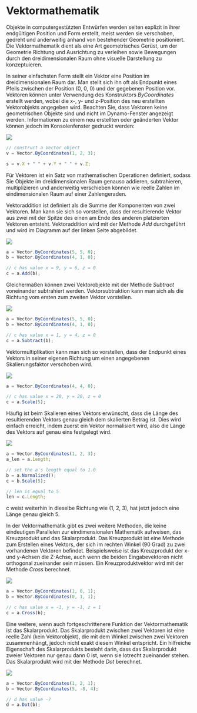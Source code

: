 # Vektormathematik

Objekte in computergestützten Entwürfen werden selten explizit in ihrer endgültigen Position und Form erstellt, meist werden sie verschoben, gedreht und anderweitig anhand von bestehender Geometrie positioniert. Die Vektormathematik dient als eine Art geometrisches Gerüst, um der Geometrie Richtung und Ausrichtung zu verleihen sowie Bewegungen durch den dreidimensionalen Raum ohne visuelle Darstellung zu konzeptuieren.

In seiner einfachsten Form stellt ein Vektor eine Position im dreidimensionalen Raum dar. Man stellt sich ihn oft als Endpunkt eines Pfeils zwischen der Position (0, 0, 0) und der gegebenen Position vor. Vektoren können unter Verwendung des Konstruktors _ByCoordinates_ erstellt werden, wobei die x-, y- und z-Position des neu erstellten Vektorobjekts angegeben wird. Beachten Sie, dass Vektoren keine geometrischen Objekte sind und nicht im Dynamo-Fenster angezeigt werden. Informationen zu einem neu erstellten oder geänderten Vektor können jedoch im Konsolenfenster gedruckt werden:

![](../.gitbook/assets/VectorMath\_01.png)

```js
// construct a Vector object
v = Vector.ByCoordinates(1, 2, 3);

s = v.X + " " + v.Y + " " + v.Z;
```

Für Vektoren ist ein Satz von mathematischen Operationen definiert, sodass Sie Objekte im dreidimensionalen Raum genauso addieren, subtrahieren, multiplizieren und anderweitig verschieben können wie reelle Zahlen im eindimensionalen Raum auf einer Zahlengeraden.

Vektoraddition ist definiert als die Summe der Komponenten von zwei Vektoren. Man kann sie sich so vorstellen, dass der resultierende Vektor aus zwei mit der Spitze des einen am Ende des anderen platzierten Vektoren entsteht. Vektoraddition wird mit der Methode _Add_ durchgeführt und wird im Diagramm auf der linken Seite abgebildet.

![](../.gitbook/assets/VectorMath\_02.png)

```js
a = Vector.ByCoordinates(5, 5, 0);
b = Vector.ByCoordinates(4, 1, 0);

// c has value x = 9, y = 6, z = 0
c = a.Add(b);
```

Gleichermaßen können zwei Vektorobjekte mit der Methode _Subtract_ voneinander subtrahiert werden. Vektorsubtraktion kann man sich als die Richtung vom ersten zum zweiten Vektor vorstellen.

![](../.gitbook/assets/VectorMath\_03.png)

```js
a = Vector.ByCoordinates(5, 5, 0);
b = Vector.ByCoordinates(4, 1, 0);

// c has value x = 1, y = 4, z = 0
c = a.Subtract(b);
```

Vektormultiplikation kann man sich so vorstellen, dass der Endpunkt eines Vektors in seiner eigenen Richtung um einen angegebenen Skalierungsfaktor verschoben wird.

![](../.gitbook/assets/VectorMath\_04.png)

```js
a = Vector.ByCoordinates(4, 4, 0);

// c has value x = 20, y = 20, z = 0
c = a.Scale(5);
```

Häufig ist beim Skalieren eines Vektors erwünscht, dass die Länge des resultierenden Vektors genau gleich dem skalierten Betrag ist. Dies wird einfach erreicht, indem zuerst ein Vektor normalisiert wird, also die Länge des Vektors auf genau eins festgelegt wird.

![](../.gitbook/assets/VectorMath\_05.png)

```js
a = Vector.ByCoordinates(1, 2, 3);
a_len = a.Length;

// set the a's length equal to 1.0
b = a.Normalized();
c = b.Scale(5);

// len is equal to 5
len = c.Length;
```

c weist weiterhin in dieselbe Richtung wie (1, 2, 3), hat jetzt jedoch eine Länge genau gleich 5.

In der Vektormathematik gibt es zwei weitere Methoden, die keine eindeutigen Parallelen zur eindimensionalen Mathematik aufweisen, das Kreuzprodukt und das Skalarprodukt. Das Kreuzprodukt ist eine Methode zum Erstellen eines Vektors, der sich im rechten Winkel (90 Grad) zu zwei vorhandenen Vektoren befindet. Beispielsweise ist das Kreuzprodukt der x- und y-Achsen die Z-Achse, auch wenn die beiden Eingabevektoren nicht orthogonal zueinander sein müssen. Ein Kreuzproduktvektor wird mit der Methode _Cross_ berechnet.

![](../.gitbook/assets/VectorMath\_06.png)

```js
a = Vector.ByCoordinates(1, 0, 1);
b = Vector.ByCoordinates(0, 1, 1);

// c has value x = -1, y = -1, z = 1
c = a.Cross(b);
```

Eine weitere, wenn auch fortgeschrittenere Funktion der Vektormathematik ist das Skalarprodukt. Das Skalarprodukt zwischen zwei Vektoren ist eine reelle Zahl (kein Vektorobjekt), die mit dem Winkel zwischen zwei Vektoren zusammenhängt, jedoch nicht exakt diesem Winkel entspricht. Ein hilfreiche Eigenschaft des Skalarprodukts besteht darin, dass das Skalarprodukt zweier Vektoren nur genau dann 0 ist, wenn sie lotrecht zueinander stehen. Das Skalarprodukt wird mit der Methode _Dot_ berechnet.

![](../.gitbook/assets/VectorMath\_07.png)

```js
a = Vector.ByCoordinates(1, 2, 1);
b = Vector.ByCoordinates(5, -8, 4);

// d has value -7
d = a.Dot(b);
```
